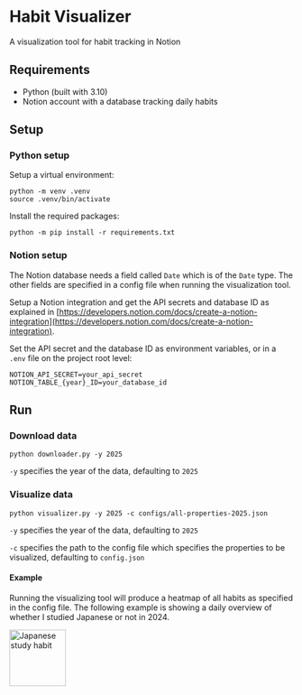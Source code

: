 # Habit Visualizer

A visualization tool for habit tracking in Notion


## Requirements
- Python (built with 3.10)
- Notion account with a database tracking daily habits

## Setup

### Python setup
Setup a virtual environment:

```
python -m venv .venv
source .venv/bin/activate
```

Install the required packages:

```
python -m pip install -r requirements.txt
```

### Notion setup
The Notion database needs a field called `Date` which is of the `Date` type. The other fields are specified in a config file when running the visualization tool.

Setup a Notion integration and get the API secrets and database ID as explained in [https://developers.notion.com/docs/create-a-notion-integration](https://developers.notion.com/docs/create-a-notion-integration).

Set the API secret and the database ID as environment variables, or in a `.env` file on the project root level:

```
NOTION_API_SECRET=your_api_secret
NOTION_TABLE_{year}_ID=your_database_id
```

## Run

### Download data
```
python downloader.py -y 2025
```
`-y` specifies the year of the data, defaulting to `2025`

### Visualize data
```
python visualizer.py -y 2025 -c configs/all-properties-2025.json
```
`-y` specifies the year of the data, defaulting to `2025`

`-c` specifies the path to the config file which specifies the properties to be visualized, defaulting to `config.json`

#### Example

Running the visualizing tool will produce a heatmap of all habits as specified in the config file. The following example is showing a daily overview of whether I studied Japanese or not in 2024.

<img src="https://github.com/user-attachments/assets/b291f9dc-f6fb-4848-8c6e-9ef3a3cf047f" alt="Japanese study habit" width="100" />
